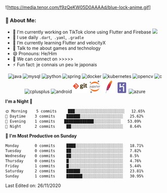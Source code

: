 
</p>

![https://media.tenor.com/f9zQeKW05D0AAAAd/blue-lock-anime.gif]

### 🤵 About Me:
- 🏦 I'm currently working on TikTok clone using Flutter and Firebase 
      <img src="https://media.giphy.com/media/WUlplcMpOCEmTGBtBW/giphy.gif" width="30">
- 🤔 I use daily ```.dart```,``` .yaml```, ```.gradle```
- 🌱 I’m currently learning Flutter and velocityX
- 💬 Talk to me about games and technology
- 😄 Pronouns: He/Him
- 👯 We can connect on >>>>>
- ⚡ Fun fact: je connais un peu le japonais

<p align="center">
<img src="https://devicons.github.io/devicon/devicon.git/icons/java/java-original-wordmark.svg" alt="java" width="55" height="55"/> 
<img src="https://devicons.github.io/devicon/devicon.git/icons/mysql/mysql-original-wordmark.svg" alt="mysql" width="55" height="60"/> 
<img src="https://devicons.github.io/devicon/devicon.git/icons/python/python-original-wordmark.svg" alt="python" width="60" height="60"/>
<img src="https://www.vectorlogo.zone/logos/springio/springio-icon.svg" alt="spring" width="35" height="35"/>
<img src="https://devicons.github.io/devicon/devicon.git/icons/docker/docker-original-wordmark.svg" alt="docker" width="45" height="40"/> 
<img src="https://www.vectorlogo.zone/logos/kubernetes/kubernetes-icon.svg" alt="kubernetes" width="40" height="40"/>
<img src="https://www.vectorlogo.zone/logos/opencv/opencv-icon.svg" alt="opencv" width="40" height="40"/> 
<img src="https://devicons.github.io/devicon/devicon.git/icons/c/c-original.svg" alt="c" width="40" height="40"/> 
<img src="https://devicons.github.io/devicon/devicon.git/icons/cplusplus/cplusplus-original.svg" alt="cplusplus" width="40" height="40"/> 
<img src="https://devicons.github.io/devicon/devicon.git/icons/android/android-original-wordmark.svg" alt="android" width="40" height="40"/>
<img src="https://raw.githubusercontent.com/github/explore/80688e429a7d4ef2fca1e82350fe8e3517d3494d/topics/git/git.png" alt="GIT" width="45" height="45"/> 
<img src="https://raw.githubusercontent.com/github/explore/80688e429a7d4ef2fca1e82350fe8e3517d3494d/topics/jupyter-notebook/jupyter-notebook.png" alt="IPYNB" width="40" height="40"/> 
<img src="https://raw.githubusercontent.com/github/explore/80688e429a7d4ef2fca1e82350fe8e3517d3494d/topics/maven/maven.png" alt="MAVEN" width="40" height="40"/>
<img src="https://raw.githubusercontent.com/devicons/devicon/master/icons/heroku/heroku-plain.svg" alt="HEROKU" width="35" height="35"/> 
<img src="https://www.vectorlogo.zone/logos/microsoft_azure/microsoft_azure-icon.svg" alt="azure" width="40" height="40"/> 
</p>

<!--START_SECTION:waka-->
**I'm a Night 🦉** 

```text
🌞 Morning    5 commits     ███░░░░░░░░░░░░░░░░░░░░░░   12.65% 
🌆 Daytime    3 commits     ██████░░░░░░░░░░░░░░░░░░░   25.62% 
🌃 Evening    1 commits    █████████████░░░░░░░░░░░░   53.09% 
🌙 Night      2 commits     ██░░░░░░░░░░░░░░░░░░░░░░░   8.64%

```
📅 **I'm Most Productive on Sunday** 

```text
Monday       0 commits     ████░░░░░░░░░░░░░░░░░░░░░   18.71% 
Tuesday      0 commits     ██░░░░░░░░░░░░░░░░░░░░░░░   7.82% 
Wednesday    0 commits     ██░░░░░░░░░░░░░░░░░░░░░░░   8.5% 
Thursday     0 commits     █░░░░░░░░░░░░░░░░░░░░░░░░   4.76% 
Friday       1 commits     █░░░░░░░░░░░░░░░░░░░░░░░░   5.44% 
Saturday     2 commits     ██████░░░░░░░░░░░░░░░░░░░   23.81% 
Sunday       1 commits     ███████░░░░░░░░░░░░░░░░░░   30.95%

```



<!--END_SECTION:waka-->



Last Edited on: 26/11/2020
